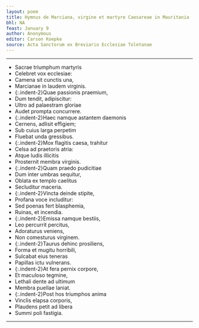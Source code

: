 ```yaml
---
layout: poem
title: Hymnus de Marciana, virgine et martyre Caesareae in Mauritania
bhl: NA
feast: January 9
author: Anonymous
editor: Carson Koepke
source: Acta Sanctorum ex Breviario Ecclesiae Toletanae
---
```


---

- Sacrae triumphum martyris
- Celebret vox ecclesiae:
- Camena sit cunctis una,
- Marcianae in laudem virginis.  
- {:.indent-2}Quae passionis praemium,
- Dum tendit, adipiscitur:
- Ultro ad palaestram gloriae
- Audet prompta concurrere.  
- {:.indent-2}Haec namque astantem daemonis
- Cernens, adlisit effigiem;
- Sub cuius larga perpetim
- Fluebat unda gressibus.  
- {:.indent-2}Mox flagitis caesa, trahitur
- Celsa ad praetoris atria:
- Atque ludis illicitis
- Prosternit membra virginis.  
- {:.indent-2}Quam praedo pudicitiae
- Dum inter umbras sequitur,
- Oblata ex templo caelitus
- Secluditur maceria.  
- {:.indent-2}Vincta deinde stipite,
- Profana voce includitur:
- Sed poenas fert blasphemia,
- Ruinas, et incendia.  
- {:.indent-2}Emissa namque bestiis,
- Leo percurrit percitus,
- Adoraturus veniens,
- Non comesturus virginem.  
- {:.indent-2}Taurus dehinc prosiliens,
- Forma et mugitu horribili,
- Sulcabat eius teneras
- Papillas ictu vulnerans.  
- {:.indent-2}At fera pernix corpore,
- Et maculoso tegmine,
- Lethali dente ad ultimum
- Membra puellae laniat.  
- {:.indent-2}Post hos triumphos anima
- Vinclis elapsa corporis,
- Plaudens petit ad libera
- Summi poli fastigia.

---
